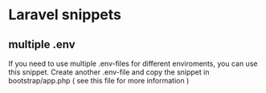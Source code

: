# Laravel snippets

## multiple .env

If you need to use multiple .env-files for different enviroments, you can use this snippet. Create another .env-file and copy the snippet in bootstrap/app.php ( see this file for more information )